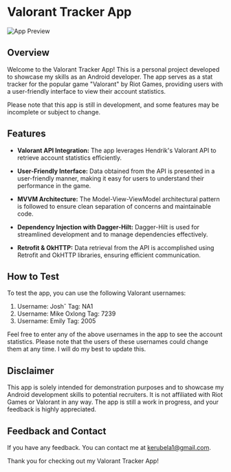 # Valorant Tracker App

![App Preview](TODO)

## Overview

Welcome to the Valorant Tracker App! This is a personal project developed to showcase my skills as an Android developer. The app serves as a stat tracker for the popular game "Valorant" by Riot Games, providing users with a user-friendly interface to view their account statistics.

Please note that this app is still in development, and some features may be incomplete or subject to change.

## Features

- **Valorant API Integration:** The app leverages Hendrik's Valorant API to retrieve account statistics efficiently.

- **User-Friendly Interface:** Data obtained from the API is presented in a user-friendly manner, making it easy for users to understand their performance in the game.

- **MVVM Architecture:** The Model-View-ViewModel architectural pattern is followed to ensure clean separation of concerns and maintainable code.

- **Dependency Injection with Dagger-Hilt:** Dagger-Hilt is used for streamlined development and to manage dependencies effectively.

- **Retrofit & OkHTTP:** Data retrieval from the API is accomplished using Retrofit and OkHTTP libraries, ensuring efficient communication.

## How to Test

To test the app, you can use the following Valorant usernames:

1. Username: Joshˆ          Tag: NA1
2. Username: Mike Oxlong    Tag: 7239
3. Username: Emily          Tag: 2005

Feel free to enter any of the above usernames in the app to see the account statistics. Please note that the users of these usernames could change them at any time. I will do my best to update this.

## Disclaimer

This app is solely intended for demonstration purposes and to showcase my Android development skills to potential recruiters. It is not affiliated with Riot Games or Valorant in any way. The app is still a work in progress, and your feedback is highly appreciated.

## Feedback and Contact

If you have any feedback. You can contact me at kerubela1@gmail.com.

Thank you for checking out my Valorant Tracker App!
